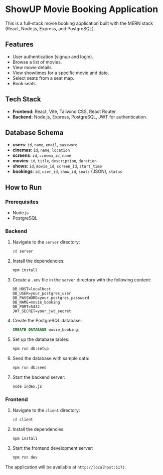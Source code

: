 # ShowUP Movie Booking Application

This is a full-stack movie booking application built with the MERN stack (React, Node.js, Express, and PostgreSQL).

## Features

- User authentication (signup and login).
- Browse a list of movies.
- View movie details.
- View showtimes for a specific movie and date.
- Select seats from a seat map.
- Book seats.

## Tech Stack

- **Frontend:** React, Vite, Tailwind CSS, React Router.
- **Backend:** Node.js, Express, PostgreSQL, JWT for authentication.

## Database Schema

- **users**: `id`, `name`, `email`, `password`
- **cinemas**: `id`, `name`, `location`
- **screens**: `id`, `cinema_id`, `name`
- **movies**: `id`, `title`, `description`, `duration`
- **shows**: `id`, `movie_id`, `screen_id`, `start_time`
- **bookings**: `id`, `user_id`, `show_id`, `seats` (JSON), `status`

## How to Run

### Prerequisites

- Node.js
- PostgreSQL

### Backend

1.  Navigate to the `server` directory:
    ```bash
    cd server
    ```
2.  Install the dependencies:
    ```bash
    npm install
    ```
3.  Create a `.env` file in the `server` directory with the following content:
    ```
    DB_HOST=localhost
    DB_USER=your_postgres_user
    DB_PASSWORD=your_postgres_password
    DB_NAME=movie_booking
    DB_PORT=5432
    JWT_SECRET=your_jwt_secret
    ```
4.  Create the PostgreSQL database:
    ```sql
    CREATE DATABASE movie_booking;
    ```
5.  Set up the database tables:
    ```bash
    npm run db:setup
    ```
6.  Seed the database with sample data:
    ```bash
    npm run db:seed
    ```
7.  Start the backend server:
    ```bash
    node index.js
    ```

### Frontend

1.  Navigate to the `client` directory:
    ```bash
    cd client
    ```
2.  Install the dependencies:
    ```bash
    npm install
    ```
3.  Start the frontend development server:
    ```bash
    npm run dev
    ```

The application will be available at `http://localhost:5173`.
